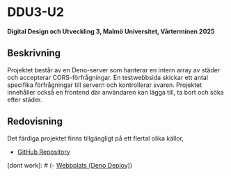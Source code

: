 # DDU3-U2
**Digital Design och Utveckling 3, Malmö Universitet, Vårterminen 2025**

## Beskrivning

Projektet består av en Deno-server som hanterar en intern array av städer och accepterar CORS-förfrågningar. En testwebbsida skickar ett antal specifika förfrågningar till servern och kontrollerar svaren. Projektet innehåller också en frontend där användaren kan lägga till, ta bort och söka efter städer.

## Redovisning

Det färdiga projektet finns tillgängligt på ett flertal olika källor,

- [GitHub Repository](https://github.com/siggebrandt/DDU3-U2)


[dont work]: # (- [Webbplats (Deno Deploy)](https://siggebrandt-ddu3-u2.deno.dev))
